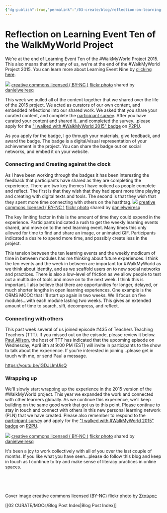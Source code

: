 ```yaml
---
{"dg-publish":true,"permalink":"/03-create/blog/reflection-on-learning-event-ten-of-the-walk-my-world-project/","title":"Reflection on Learning Event Ten of the #WalkMyWorld Project","tags":["walkmyworld"]}
---
```


# Reflection on Learning Event Ten of the WalkMyWorld Project

We’re at the end of Learning Event Ten of the #WalkMyWorld Project 2015. This also means that for many of us, we're at the end of the #WalkMyWorld Project 2015. You can learn more about Learning Event Nine by [clicking here](https://sites.google.com/site/walkmyworldproject/2015-learning-events/denouement).

[![](images/4938677538_fe4cedd21c.jpg)](http://flickr.com/photos/15134271@N03/4938677538 "Connect by Ken Garland and Associates [290810] (7)") [creative commons licensed ( BY-NC )](http://creativecommons.org/licenses/by-nc/2.0/) [flickr photo](http://flickr.com/photos/15134271@N03/4938677538 "Connect by Ken Garland and Associates [290810] (7)") shared by [danielweiresq](http://flickr.com/people/15134271@N03)

This week we pulled all of the content together that we shared over the life of the 2015 project. We acted as curators of our own content, and embedded reflections into our shared work. We asked that you share your curated content, and complete the [participant survey](https://docs.google.com/forms/d/1zdWPZwwhSI4r1zxKl47QUpp-OgNIcxGG7qNkAU2xbE4/viewform). After you have curated your content and shared it...and completed the survey...please apply for the ["I walked with #WalkMyWorld 2015" badge](http://badges.p2pu.org/en/badge/view/672/) on [P2PU](http://badges.p2pu.org/en/).

As you apply for the badge, I go through your materials, give feedback, and award the badge. The badge is a digital/visual representation of your achievement in the project. You can share the badge out on social networks, and embed it on your website.

### Connecting and Creating against the clock

As I have been working through the badges it has been interesting the feedback that participants have shared as they are completing the experience. There are two key themes I have noticed as people complete and reflect. The first is that they wish that they had spent more time playing and creating with digital texts and tools. The second is that they wish that they spent more time connecting with others on the hasthtag. [![](images/4938680806_9bfb95653b.jpg)](http://flickr.com/photos/15134271@N03/4938680806 "Connect by Ken Garland and Associates [290810] (5)") [creative commons licensed ( BY-NC )](http://creativecommons.org/licenses/by-nc/2.0/) [flickr photo](http://flickr.com/photos/15134271@N03/4938680806 "Connect by Ken Garland and Associates [290810] (5)") shared by [danielweiresq](http://flickr.com/people/15134271@N03)

The key limiting factor in this is the amount of time they could expend in the experience. Participants indicated a rush to get the weekly learning events shared, and move on to the next learning event. Many times this only allowed for time to find and share an image, or animated GIF. Participants indicated a desire to spend more time, and possibly create less in the project.

This tension between the ten learning events and the weekly modicum of time in between modules has me thinking about future experiences. I think the ten events and the week in between are important for #WalkMyWorld as we think about identity, and as we scaffold users on to new social networks and practices. There is also a low-level of friction as we allow people to test out a multitude of tools and move on to the next week. I think this is important. I also believe that there are opportunities for longer, delayed, or much shorter lengths in open learning experiences. One example is the ORMS MOOC that I'll start up again in two weeks. We'll focus on five modules...with each module lasting two weeks. This gives an extended amount of time to search, sift, decompress, and reflect.

### Connecting with others

This past week several of us joined episode #435 of Teachers Teaching Teachers (TTT). If you missed out on the episode, please review it below. [Paul Allison](https://twitter.com/paulallison), the host of TTT has indicated that the upcoming episode on Wednesday, April 8th at 9:00 PM (EST) will invite in participants to the show to talk about the experience. If you're interested in joining...please get in touch with me, or send Paul a message.

https://youtu.be/lGDJLlmUisQ

### Wrapping up

We'll slowly start wrapping up the experience in the 2015 version of the #WalkMyWorld project. This year we expanded the work and connected with other learners globally. As we continue this experience, we'll keep building on the same good work that got us to this point. Please continue to stay in touch and connect with others in this new personal learning network (PLN) that we have created. Please also remember to respond to the [participant survey](https://docs.google.com/forms/d/1zdWPZwwhSI4r1zxKl47QUpp-OgNIcxGG7qNkAU2xbE4/viewform) and apply for the ["I walked with #WalkMyWorld 2015" badge](http://badges.p2pu.org/en/badge/view/672/) on [P2PU](http://badges.p2pu.org/en/).

[![](images/4938685420_2964f84b52.jpg)](http://flickr.com/photos/15134271@N03/4938685420 "Connect by Ken Garland and Associates [290810] (4)") [creative commons licensed ( BY-NC )](http://creativecommons.org/licenses/by-nc/2.0/) [flickr photo](http://flickr.com/photos/15134271@N03/4938685420 "Connect by Ken Garland and Associates [290810] (4)") shared by [danielweiresq](http://flickr.com/people/15134271@N03)

It's been a joy to work collectively with all of you over the last couple of months. If you like what you have seen...please do follow this blog and keep in touch as I continue to try and make sense of literacy practices in online spaces.

 

 

Cover image creative commons licensed (BY-NC) flickr photo by [Σταύρος](https://www.flickr.com/photos/lifes__too_short__to__drink__cheap__wine/16133510250/)

[[02 CURATE/MOCs/Blog Post Index\|Blog Post Index]]